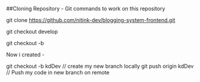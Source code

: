 ##Cloning Repository - Git commands to work on this repository

git clone https://github.com/nitink-dev/blogging-system-frontend.git

git checkout develop

git checkout -b <your-branch-name>


Now i created -

git checkout -b kdDev  //  create my new branch locally
git push origin kdDev  //  Push my code in new branch on remote
